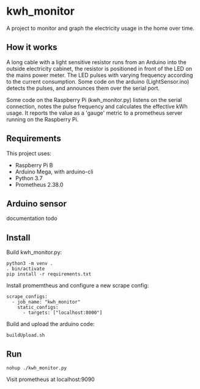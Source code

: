 # kwh_monitor

A project to monitor and graph the electricity usage in the home over time.

## How it works

A long cable with a light sensitive
resistor runs from an Arduino into the outside electricity cabinet, the resistor
is positioned in front of the LED on the mains power meter. The LED pulses with varying
frequency according to the current consumption.  Some code on the arduino
(LightSensor.ino) detects the pulses, and announces them over the serial port.

Some code on the Raspberry Pi (kwh_monitor.py) 
listens on the serial connection, notes the pulse frequency and calculates
the effective kWh usage. It reports the value as a 'gauge' metric to a 
prometheus server running on the Raspberry Pi.

## Requirements

This project uses:
 - Raspberry Pi B
 - Arduino Mega, with arduino-cli
 - Python 3.7
 - Prometheus 2.38.0

## Arduino sensor

documentation todo

## Install

Build kwh_monitor.py:
```
python3 -m venv .
. bin/activate
pip install -r requirements.txt
```

Install promemtheus and configure a new scrape config:
```
scrape_configs:
  - job_name: "kwh_monitor"
    static_configs:
      - targets: ["localhost:8000"]
```

Build and upload the arduino code:
```
buildUpload.sh
```

## Run

```
nohup ./kwh_monitor.py
```

Visit prometheus at localhost:9090
